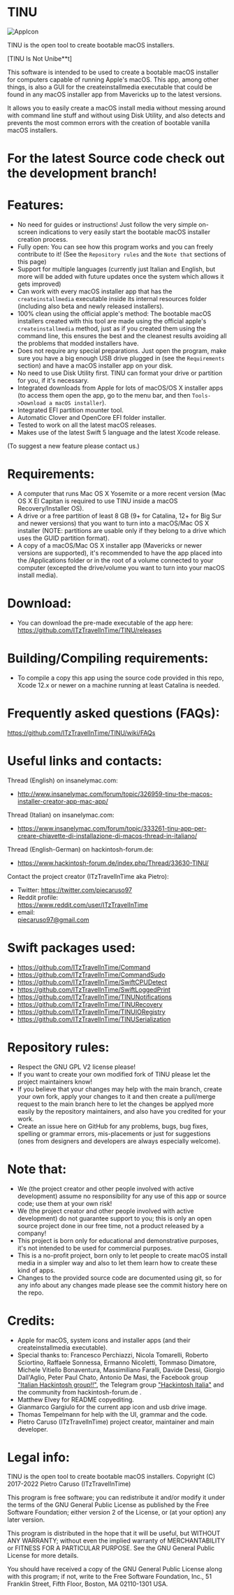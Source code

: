 # TINU

![AppIcon](./TINU/Screenshots/AppIcon.png)

TINU is the open tool to create bootable macOS installers.

[TINU Is Not Unibe**t]

This software is intended to be used to create a bootable macOS installer for computers capable of running Apple's macOS. This app, among other things, is also a GUI for the createinstallmedia executable that could be found in any macOS installer app from Mavericks up to the latest versions.

It allows you to easily create a macOS install media without messing around with command line stuff and without using Disk Utility, and also detects and prevents the most common errors with the creation of bootable vanilla macOS installers.

# For the latest Source code check out the development branch!

# Features:
- No need for guides or instructions! Just follow the very simple on-screen indications to very easily start the bootable macOS installer creation process.
- Fully open: You can see how this program works and you can freely contribute to it! (See the `Repository rules` and the `Note that` sections of this page)
- Support for multiple languages (currently just Italian and English, but more will be added with future updates once the system which allows it gets improved)
- Can work with every macOS installer app that has the `createinstallmedia` executable inside its internal resources folder (including also beta and newly released installers).
- 100% clean using the official apple's method: The bootable macOS installers created with this tool are made using the official apple's `createinstallmedia` method, just as if you created them using the command line, this ensures the best and the cleanest results avoiding all the problems that modded installers have.
- Does not require any special preparations. Just open the program, make sure you have a big enough USB drive plugged in (see the `Requirements` section) and have a macOS installer app on your disk.
- No need to use Disk Utility first. TINU can format your drive or partition for you, if it's necessary.
- Integrated downloads from Apple for lots of macOS/OS X installer apps (to access them open the app, go to the menu bar, and then `Tools->Download a macOS installer`).
- Integrated EFI partition mounter tool.
- Automatic Clover and OpenCore EFI folder installer.
- Tested to work on all the latest macOS releases.
- Makes use of the latest Swift 5 language and the latest Xcode release.

 (To suggest a new feature please contact us.)

# Requirements:
- A computer that runs Mac OS X Yosemite or a more recent version (Mac OS X El Capitan is required to use TINU inside a macOS Recovery/Installer OS).
- A drive or a free partition of least 8 GB (9+ for Catalina, 12+ for Big Sur and newer versions) that you want to turn into a macOS/Mac OS X installer (NOTE: partitions are usable only if they belong to a drive which uses the GUID partition format).
- A copy of a macOS/Mac OS X installer app (Mavericks or newer versions are supported), it's recommended to have the app placed into the /Applications folder or in the root of a volume connected to your computer (excepted the drive/volume you want to turn into your macOS install media).

# Download:
- You can download the pre-made executable of the app here: https://github.com/ITzTravelInTime/TINU/releases

# Building/Compiling requirements: 
- To compile a copy this app using the source code provided in this repo, Xcode 12.x or newer on a machine running at least Catalina is needed.

# Frequently asked questions (FAQs):
https://github.com/ITzTravelInTime/TINU/wiki/FAQs

# Useful links and contacts:
Thread (English) on insanelymac.com:
- http://www.insanelymac.com/forum/topic/326959-tinu-the-macos-installer-creator-app-mac-app/

Thread (Italian) on insanelymac.com:
- https://www.insanelymac.com/forum/topic/333261-tinu-app-per-creare-chiavette-di-installazione-di-macos-thread-in-italiano/

Thread (English-German) on hackintosh-forum.de:
- https://www.hackintosh-forum.de/index.php/Thread/33630-TINU/ 

Contact the project creator (ITzTravelInTime aka Pietro):
- Twitter:
    https://twitter.com/piecaruso97
- Reddit profile:          
    https://www.reddit.com/user/ITzTravelInTime
- email:                  
    piecaruso97@gmail.com
    
# Swift packages used:

- https://github.com/ITzTravelInTime/Command
- https://github.com/ITzTravelInTime/CommandSudo
- https://github.com/ITzTravelInTime/SwiftCPUDetect
- https://github.com/ITzTravelInTime/SwiftLoggedPrint
- https://github.com/ITzTravelInTime/TINUNotifications
- https://github.com/ITzTravelInTime/TINURecovery
- https://github.com/ITzTravelInTime/TINUIORegistry
- https://github.com/ITzTravelInTime/TINUSerialization

# Repository rules:
- Respect the GNU GPL V2 license please!
- If you want to create your own modified fork of TINU please let the project maintainers know!
- If you believe that your changes may help with the main branch, create your own fork, apply your changes to it and then create a pull/merge request to the main branch here to let the changes be applyed more easily by the repository maintainers, and also have you credited for your work.
- Create an issue here on GitHub for any problems, bugs, bug fixes, spelling or grammar errors, mis-placements or just for suggestions (ones from designers and developers are always especially welcome).

# Note that:
- We (the project creator and other people involved with active development) assume no responsibility for any use of this app or source code; use them at your own risk!
- We (the project creator and other people involved with active development) do not guarantee support to you; this is only an open source project done in our free time, not a product released by a company!
- This project is born only for educational and demonstrative purposes, it's not intended to be used for commercial purposes.
- This is a no-profit project, born only to let people to create macOS install media in a simpler way and also to let them learn how to create these kind of apps.
- Changes to the provided source code are documented using git, so for any info about any changes made please see the commit history here on the repo.

# Credits:
- Apple for macOS, system icons and installer apps (and their createinstallmedia executable).
- Special thanks to:
Francesco Perchiazzi, Nicola Tomarelli, Roberto Sciortino, Raffaele Sonnessa, Ermanno Nicoletti, Tommaso Dimatore, Michele Vitiello Bonaventura, Massimiliano Faralli, Davide Dessì, Giorgio Dall'Aglio, Peter Paul Chato, Antonio De Masi, the Facebook group ["Italian Hackintosh group!!"](https://www.facebook.com/groups/Italia.hackintosh/), the Telegram group ["Hackintosh Italia"](https://t.me/Hackintoshitalia) and the community from hackintosh-forum.de .
- Matthew Elvey for README copyediting.
- Gianmarco Gargiulo for the current app icon and usb drive image.
- Thomas Tempelmann for help with the UI, grammar and the code.
- Pietro Caruso (ITzTravelInTime) project creator, maintainer and main developer.

# Legal info:
TINU is the open tool to create bootable macOS installers.
Copyright (C) 2017-2022 Pietro Caruso (ITzTravelInTime)

This program is free software; you can redistribute it and/or modify
it under the terms of the GNU General Public License as published by
the Free Software Foundation; either version 2 of the License, or
(at your option) any later version.

This program is distributed in the hope that it will be useful,
but WITHOUT ANY WARRANTY; without even the implied warranty of
MERCHANTABILITY or FITNESS FOR A PARTICULAR PURPOSE. See the
GNU General Public License for more details.

You should have received a copy of the GNU General Public License along
with this program; if not, write to the Free Software Foundation, Inc.,
51 Franklin Street, Fifth Floor, Boston, MA 02110-1301 USA.
